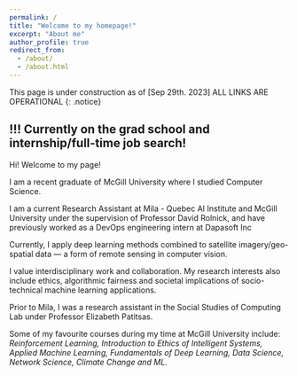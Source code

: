 ```yaml
---
permalink: /
title: "Welcome to my homepage!"
excerpt: "About me"
author_profile: true
redirect_from: 
  - /about/
  - /about.html
---
```


This page is under construction as of [Sep 29th. 2023] ALL LINKS ARE OPERATIONAL {: .notice}

## !!! Currently on the grad school and internship/full-time job search!

Hi! Welcome to my page!

I am a recent graduate of McGill University where I studied Computer Science.

I am a current Research Assistant at Mila - Quebec AI Institute and McGill University under the supervision of Professor David Rolnick, and have previously worked as a DevOps engineering intern at Dapasoft Inc

Currently, I apply deep learning methods combined to satellite imagery/geo-spatial data — a form of remote sensing in computer vision.

I value interdisciplinary work and collaboration. My research interests also include ethics, algorithmic fairness and societal implications of socio-technical machine learning applications.

Prior to Mila, I was a research assistant in the Social Studies of Computing Lab under Professor Elizabeth Patitsas.

 Some of my favourite courses during my time at McGill University include: *Reinforcement Learning, Introduction to Ethics of Intelligent Systems, Applied Machine Learning, Fundamentals of Deep Learning, Data Science, Network Science, Climate Change and ML.*

